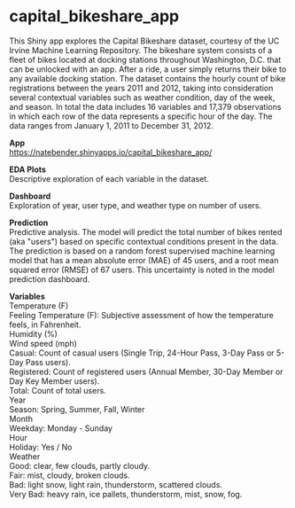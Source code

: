 # capital_bikeshare_app
This Shiny app explores the Capital Bikeshare dataset, courtesy of the UC Irvine Machine Learning Repository. The bikeshare system consists of a fleet of bikes located at docking stations throughout Washington, D.C. that can be unlocked with an app. After a ride, a user simply returns their bike to any available docking station.
The dataset contains the hourly count of bike registrations between the years 2011 and 2012, taking into consideration several contextual variables such as weather condition, day of the week, and season. In total the data includes 16 variables and 17,379 observations in which each row of the data represents a specific hour of the day. The data ranges from January 1, 2011 to December 31, 2012.

**App**   
https://natebender.shinyapps.io/capital_bikeshare_app/      
  
**EDA Plots**   
Descriptive exploration of each variable in the dataset.
   
**Dashboard**   
Exploration of year, user type, and weather type on number of users.
   
**Prediction**   
Predictive analysis. The model will predict the total number of bikes rented (aka "users") based on specific contextual conditions present in the data.
The prediction is based on a random forest supervised machine learning model that has a mean absolute error (MAE) of 45 users, and a root mean squared error (RMSE) of 67 users. This uncertainty is noted in the model prediction dashboard.
   
**Variables**   
Temperature (F)   
Feeling Temperature (F): Subjective assessment of how the temperature feels, in Fahrenheit.  
Humidity (%)   
Wind speed (mph)   
Casual: Count of casual users (Single Trip, 24-Hour Pass, 3-Day Pass or 5-Day Pass users).   
Registered: Count of registered users (Annual Member, 30-Day Member or Day Key Member users).   
Total: Count of total users.   
Year   
Season: Spring, Summer, Fall, Winter     
Month   
Weekday: Monday - Sunday   
Hour   
Holiday: Yes / No   
Weather   
Good: clear, few clouds, partly cloudy.   
Fair: mist, cloudy, broken clouds.   
Bad: light snow, light rain, thunderstorm, scattered clouds.   
Very Bad: heavy rain, ice pallets, thunderstorm, mist, snow, fog.